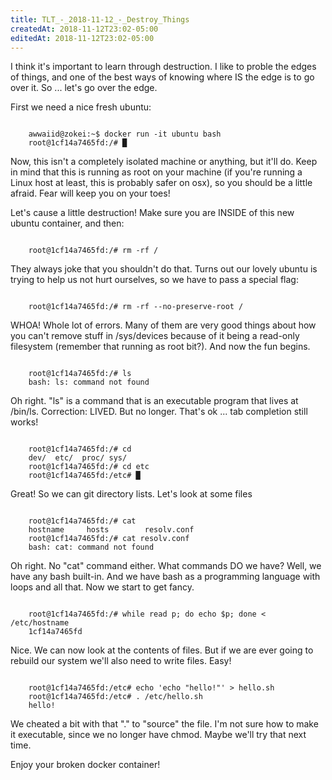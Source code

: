 ```yaml
---
title: TLT_-_2018-11-12_-_Destroy_Things
createdAt: 2018-11-12T23:02-05:00
editedAt: 2018-11-12T23:02-05:00
---
```


I think it's important to learn through destruction. I like to proble the edges of things, and one of the best ways of knowing where IS the edge is to go over it. So ... let's go over the edge.

First we need a nice fresh ubuntu:

<code>
    awwaiid@zokei:~$ docker run -it ubuntu bash
    root@1cf14a7465fd:/# █
</code>

Now, this isn't a completely isolated machine or anything, but it'll do. Keep in mind that this is running as root on your machine (if you're running a Linux host at least, this is probably safer on osx), so you should be a little afraid. Fear will keep you on your toes!

Let's cause a little destruction! Make sure you are INSIDE of this new ubuntu container, and then:

<code>
    root@1cf14a7465fd:/# rm -rf /
</code>

They always joke that you shouldn't do that. Turns out our lovely ubuntu is trying to help us not hurt ourselves, so we have to pass a special flag:

<code>
    root@1cf14a7465fd:/# rm -rf --no-preserve-root /
</code>

WHOA! Whole lot of errors. Many of them are very good things about how you can't remove stuff in /sys/devices because of it being a read-only filesystem (remember that running as root bit?). And now the fun begins.

<code>
    root@1cf14a7465fd:/# ls
    bash: ls: command not found
</code>

Oh right. "ls" is a command that is an executable program that lives at /bin/ls. Correction: LIVED. But no longer. That's ok ... tab completion still works!

<code>
    root@1cf14a7465fd:/# cd <tab><tab>
    dev/  etc/  proc/ sys/
    root@1cf14a7465fd:/# cd etc
    root@1cf14a7465fd:/etc# █
</code>

Great! So we can git directory lists. Let's look at some files

<code>
    root@1cf14a7465fd:/# cat <tab><tab>
    hostname     hosts        resolv.conf  
    root@1cf14a7465fd:/# cat resolv.conf
    bash: cat: command not found
</code>

Oh right. No "cat" command either. What commands DO we have? Well, we have any bash built-in. And we have bash as a programming language with loops and all that. Now we start to get fancy.

<code>
    root@1cf14a7465fd:/# while read p; do echo $p; done < /etc/hostname
    1cf14a7465fd
</code>

Nice. We can now look at the contents of files. But if we are ever going to rebuild our system we'll also need to write files. Easy!

<code>
    root@1cf14a7465fd:/etc# echo 'echo "hello!"' > hello.sh
    root@1cf14a7465fd:/etc# . /etc/hello.sh
    hello!
</code>

We cheated a bit with that "." to "source" the file. I'm not sure how to make it executable, since we no longer have chmod. Maybe we'll try that next time.

Enjoy your broken docker container!


